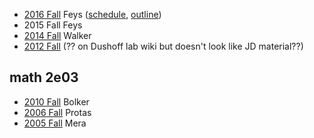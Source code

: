 - [2016 Fall](http://ms.math.mcmaster.ca/~feysj/math3mb3.html) Feys ([schedule](http://ms.math.mcmaster.ca/~feysj/files2016/3MB3schedule2016.pdf), [outline](http://ms.math.mcmaster.ca/~feysj/files2016/3MB3outline2016.pdf))
- 2015 Fall Feys
- [2014 Fall](https://github.com/stevencarlislewalker/3mb3) Walker
- [2012 Fall](http://lalashan.mcmaster.ca/theobio/DushoffLab/index.php/3MB3-Fall2012) (?? on Dushoff lab wiki but doesn't look like JD material??)

## math 2e03

- [2010 Fall](https://ms.mcmaster.ca/~bolker/classes/m2e03/) Bolker
- [2006 Fall](https://ms.mcmaster.ca/~bprotas/MATH2E03a/) Protas
- [2005 Fall](http://web.iitd.ac.in/~mmehra/MATH2E03/M2E3.html) Mera
